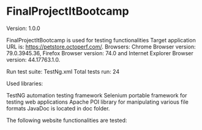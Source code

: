 # FinalProjectItBootcamp
Version: 1.0.0

FinalProjectItBootcamp is used for testing functionalities
Target application URL is: https://petstore.octoperf.com/.
Browsers: 
Chrome Browser version: 79.0.3945.36, 
Firefox Browser version: 74.0 and 
Internet Explorer Browser version:  44.17763.1.0.


Run test suite: TestNg.xml Total tests run: 24

Used libraries:

TestNG automation testing framework
Selenium portable framework for testing web applications
Apache POI library for manipulating various file formats
JavaDoc is located in doc folder.

The following website functionalities are tested:

